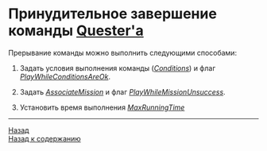# **Принудительное завершение команды [Quester'a](../../General/Glossary-RU.md#ref-Quester)**

Прерывание команды можно выполнить следующими способами:

1. Задать условия выполнения команды ([*Conditions*](https://www.neverwinter-bot.com/forums/viewtopic.php?p=43910#p43910 "Смотри по ссылке описание условий выполнения команд")) и флаг [*PlayWhileConditionsAreOk*](https://www.neverwinter-bot.com/forums/viewtopic.php?p=43902#p43902 "Смотри по ссылке описание флага PlayWhileConditionsAreOk").

2. Задать [*AssociateMission*](https://www.neverwinter-bot.com/forums/viewtopic.php?p=43902#p43902 "Смотри по ссылке описание опции AssociateMission") и флаг [*PlayWhileMissionUnsuccess*](https://www.neverwinter-bot.com/forums/viewtopic.php?p=43902#p43902 "Смотри по ссылке описание флага PlayWhileMissionUnsuccess").

3. Установить время выполнения [*MaxRunningTime*](https://www.neverwinter-bot.com/forums/viewtopic.php?p=43902#p43902 "Смотри по ссылке описание опции MaxRunningTime")

---

<a href="javascript:history.back()">Назад</a>  
[Назад к содержанию](../../index.md)